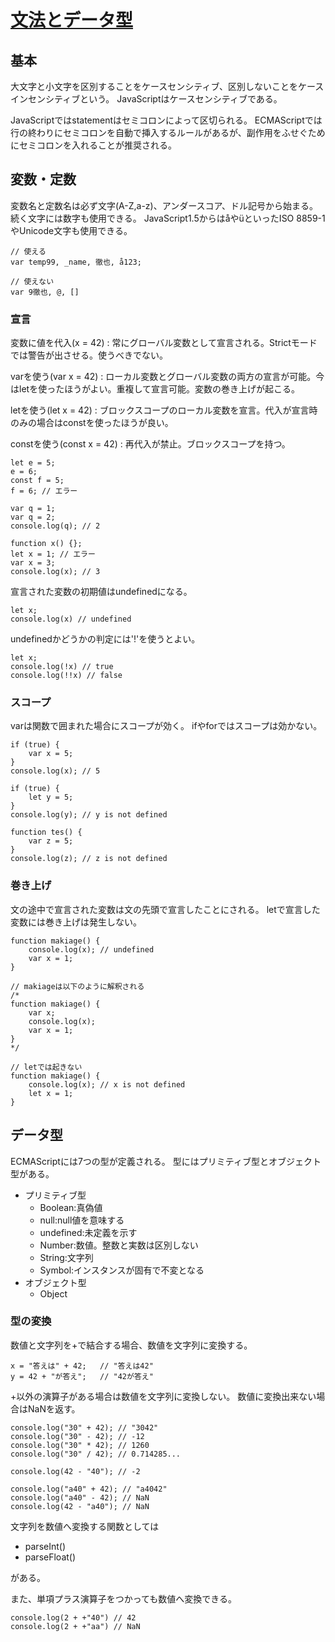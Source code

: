 # [文法とデータ型](https://developer.mozilla.org/ja/docs/Web/JavaScript/Guide/Grammar_and_types)

## 基本

大文字と小文字を区別することをケースセンシティブ、区別しないことをケースインセンシティブという。
JavaScriptはケースセンシティブである。

JavaScriptではstatementはセミコロンによって区切られる。
ECMAScriptでは行の終わりにセミコロンを自動で挿入するルールがあるが、副作用をふせぐためにセミコロンを入れることが推奨される。

<!-- コメントにはC++と同様に[//]と[/* */]が使える。 -->

## 変数・定数

変数名と定数名は必ず文字(A-Z,a-z)、アンダースコア、ドル記号から始まる。
続く文字には数字も使用できる。
JavaScript1.5からはåやüといったISO 8859-1やUnicode文字も使用できる。

```
// 使える
var temp99, _name, 徹也, å123;

// 使えない
var 9徹也, @, []
```

### 宣言

変数に値を代入(x = 42)
:   常にグローバル変数として宣言される。Strictモードでは警告が出させる。使うべきでない。

varを使う(var x = 42)
:   ローカル変数とグローバル変数の両方の宣言が可能。今はletを使ったほうがよい。重複して宣言可能。変数の巻き上げが起こる。

letを使う(let x = 42)
:   ブロックスコープのローカル変数を宣言。代入が宣言時のみの場合はconstを使ったほうが良い。

constを使う(const x = 42)
:   再代入が禁止。ブロックスコープを持つ。

```
let e = 5;
e = 6;
const f = 5;
f = 6; // エラー

var q = 1;
var q = 2;
console.log(q); // 2

function x() {};
let x = 1; // エラー
var x = 3;
console.log(x); // 3
```

宣言された変数の初期値はundefinedになる。

```
let x;
console.log(x) // undefined
```

undefinedかどうかの判定には'!'を使うとよい。
```
let x;
console.log(!x) // true
console.log(!!x) // false
```

### スコープ

varは関数で囲まれた場合にスコープが効く。
ifやforではスコープは効かない。

```
if (true) {
    var x = 5;
}
console.log(x); // 5

if (true) {
    let y = 5;
}
console.log(y); // y is not defined

function tes() {
    var z = 5;
}
console.log(z); // z is not defined
```

### 巻き上げ

文の途中で宣言された変数は文の先頭で宣言したことにされる。
letで宣言した変数には巻き上げは発生しない。

```
function makiage() {
    console.log(x); // undefined
    var x = 1;
}

// makiageは以下のように解釈される
/*
function makiage() {
    var x;
    console.log(x);
    var x = 1;
}
*/

// letでは起きない
function makiage() {
    console.log(x); // x is not defined
    let x = 1;
}
```

## データ型

ECMAScriptには7つの型が定義される。
型にはプリミティブ型とオブジェクト型がある。

- プリミティブ型
    - Boolean:真偽値
    - null:null値を意味する
    - undefined:未定義を示す
    - Number:数値。整数と実数は区別しない
    - String:文字列
    - Symbol:インスタンスが固有で不変となる
- オブジェクト型
    - Object

### 型の変換

数値と文字列を+で結合する場合、数値を文字列に変換する。

```
x = "答えは" + 42;   // "答えは42"
y = 42 + "が答え";   // "42が答え"
```

+以外の演算子がある場合は数値を文字列に変換しない。
数値に変換出来ない場合はNaNを返す。

```
console.log("30" + 42); // "3042"
console.log("30" - 42); // -12
console.log("30" * 42); // 1260
console.log("30" / 42); // 0.714285...

console.log(42 - "40"); // -2

console.log("a40" + 42); // "a4042"
console.log("a40" - 42); // NaN
console.log(42 - "a40"); // NaN
```

文字列を数値へ変換する関数としては

- parseInt()
- parseFloat()

がある。

また、単項プラス演算子をつかっても数値へ変換できる。

```
console.log(2 + +"40") // 42
console.log(2 + +"aa") // NaN
```
